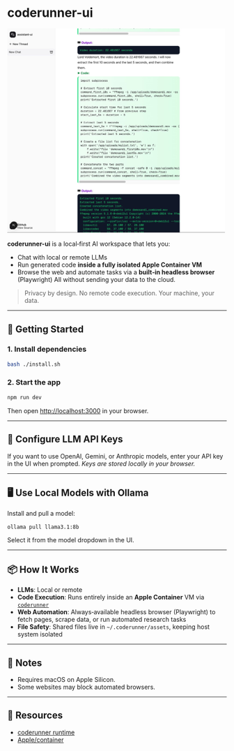 # coderunner-ui

<img src="videoeditcoderunner.jpeg" alt="Video Edit Code Runner" width="500">

**coderunner-ui** is a local‑first AI workspace that lets you:
- Chat with local or remote LLMs
- Run generated code **inside a fully isolated Apple Container VM**
- Browse the web and automate tasks via a **built‑in headless browser** (Playwright)
All without sending your data to the cloud.

> Privacy by design. No remote code execution. Your machine, your data.

---

## 🚀 Getting Started

### 1. Install dependencies
```bash
bash ./install.sh
```

### 2. Start the app
```bash
npm run dev
```
Then open [http://localhost:3000](http://localhost:3000) in your browser.

---

## 🔑 Configure LLM API Keys
If you want to use OpenAI, Gemini, or Anthropic models, enter your API key in the UI when prompted.
*Keys are stored locally in your browser.*

---

## 🖥 Use Local Models with Ollama
Install and pull a model:
```bash
ollama pull llama3.1:8b
```
Select it from the model dropdown in the UI.

---

## 📦 How It Works
- **LLMs**: Local or remote
- **Code Execution**: Runs entirely inside an **Apple Container** VM via [`coderunner`](https://github.com/instavm/coderunner)
- **Web Automation**: Always‑available headless browser (Playwright) to fetch pages, scrape data, or run automated research tasks
- **File Safety**: Shared files live in `~/.coderunner/assets`, keeping host system isolated

---

## 📝 Notes
- Requires macOS on Apple Silicon.
- Some websites may block automated browsers.

---

## 🔗 Resources
- [coderunner runtime](https://github.com/instavm/coderunner)
- [Apple/container](https://github.com/apple/container)
